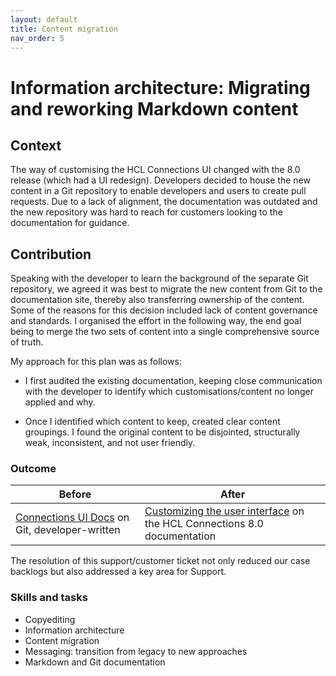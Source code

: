 ```yaml
---
layout: default
title: Content migration
nav_order: 5
---
```


# Information architecture: Migrating and reworking Markdown content

## Context

The way of customising the HCL Connections UI changed with the 8.0 release (which had a UI redesign). Developers decided to house the new content in a Git repository to enable developers and users to create pull requests. Due to a lack of alignment, the documentation was outdated and the new repository was hard to reach for customers looking to the documentation for guidance.

## Contribution

Speaking with the developer to learn the background of the separate Git repository, we agreed it was best to migrate the new content from Git to the documentation site, thereby also transferring ownership of the content. Some of the reasons for this decision included lack of content governance and standards. I organised the effort in the following way, the end goal being to merge the two sets of content into a single comprehensive source of truth.

My approach for this plan was as follows:

  - I first audited the existing documentation, keeping close communication with the developer to identify which customisations/content no longer applied and why.

  - Once I identified which content to keep, created clear content groupings. I found the original content to be disjointed, structurally weak, inconsistent, and not user friendly.

### Outcome

|Before|After|
|------|-----|
|[Connections UI Docs](https://github.com/HCL-TECH-SOFTWARE/connections-ui-docs) on Git, developer-written|[Customizing the user interface](https://opensource.hcltechsw.com/connections-doc/v8-cr4/admin/customize/t_admin_common_customize_main.html) on the HCL Connections 8.0 documentation|

The resolution of this support/customer ticket not only reduced our case backlogs but also addressed a key area for Support.

### Skills and tasks

- Copyediting
- Information architecture
- Content migration
- Messaging: transition from legacy to new approaches
- Markdown and Git documentation


